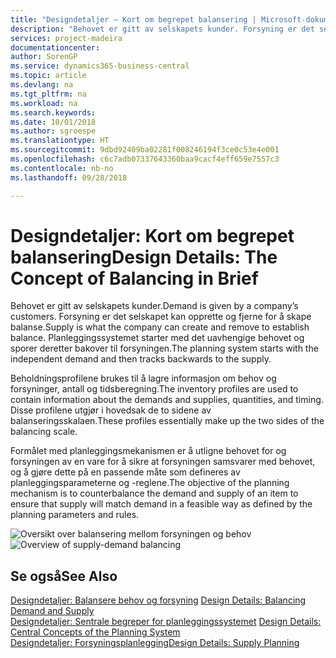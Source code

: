 ```yaml
---
title: "Designdetaljer – Kort om begrepet balansering | Microsoft-dokumentasjon"
description: "Behovet er gitt av selskapets kunder. Forsyning er det selskapet kan opprette og fjerne for å skape balanse. Planleggingssystemet starter med det uavhengige behovet og sporer deretter bakover til forsyningen."
services: project-madeira
documentationcenter: 
author: SorenGP
ms.service: dynamics365-business-central
ms.topic: article
ms.devlang: na
ms.tgt_pltfrm: na
ms.workload: na
ms.search.keywords: 
ms.date: 10/01/2018
ms.author: sgroespe
ms.translationtype: HT
ms.sourcegitcommit: 9dbd92409ba02281f008246194f3ce0c53e4e001
ms.openlocfilehash: c6c7adb07337643360baa9cacf4eff659e7557c3
ms.contentlocale: nb-no
ms.lasthandoff: 09/28/2018

---
```

# <a name="design-details-the-concept-of-balancing-in-brief"></a><span data-ttu-id="fdd4b-105">Designdetaljer: Kort om begrepet balansering</span><span class="sxs-lookup"><span data-stu-id="fdd4b-105">Design Details: The Concept of Balancing in Brief</span></span>
<span data-ttu-id="fdd4b-106">Behovet er gitt av selskapets kunder.</span><span class="sxs-lookup"><span data-stu-id="fdd4b-106">Demand is given by a company’s customers.</span></span> <span data-ttu-id="fdd4b-107">Forsyning er det selskapet kan opprette og fjerne for å skape balanse.</span><span class="sxs-lookup"><span data-stu-id="fdd4b-107">Supply is what the company can create and remove to establish balance.</span></span> <span data-ttu-id="fdd4b-108">Planleggingssystemet starter med det uavhengige behovet og sporer deretter bakover til forsyningen.</span><span class="sxs-lookup"><span data-stu-id="fdd4b-108">The planning system starts with the independent demand and then tracks backwards to the supply.</span></span>  

 <span data-ttu-id="fdd4b-109">Beholdningsprofilene brukes til å lagre informasjon om behov og forsyninger, antall og tidsberegning.</span><span class="sxs-lookup"><span data-stu-id="fdd4b-109">The inventory profiles are used to contain information about the demands and supplies, quantities, and timing.</span></span> <span data-ttu-id="fdd4b-110">Disse profilene utgjør i hovedsak de to sidene av balanseringsskalaen.</span><span class="sxs-lookup"><span data-stu-id="fdd4b-110">These profiles essentially make up the two sides of the balancing scale.</span></span>  

 <span data-ttu-id="fdd4b-111">Formålet med planleggingsmekanismen er å utligne behovet for og forsyningen av en vare for å sikre at forsyningen samsvarer med behovet, og å gjøre dette på en passende måte som defineres av planleggingsparameterne og -reglene.</span><span class="sxs-lookup"><span data-stu-id="fdd4b-111">The objective of the planning mechanism is to counterbalance the demand and supply of an item to ensure that supply will match demand in a feasible way as defined by the planning parameters and rules.</span></span>  

 <span data-ttu-id="fdd4b-112">![Oversikt over balansering mellom forsyningen og behov](media/nav_app_supply_planning_2_balancing.png "Oversikt over balansering mellom forsyningen og behov")</span><span class="sxs-lookup"><span data-stu-id="fdd4b-112">![Overview of supply-demand balancing](media/nav_app_supply_planning_2_balancing.png "Overview of supply-demand balancing")</span></span>  

## <a name="see-also"></a><span data-ttu-id="fdd4b-113">Se også</span><span class="sxs-lookup"><span data-stu-id="fdd4b-113">See Also</span></span>  
 <span data-ttu-id="fdd4b-114">[Designdetaljer: Balansere behov og forsyning](design-details-balancing-demand-and-supply.md) </span><span class="sxs-lookup"><span data-stu-id="fdd4b-114">[Design Details: Balancing Demand and Supply](design-details-balancing-demand-and-supply.md) </span></span>  
 <span data-ttu-id="fdd4b-115">[Designdetaljer: Sentrale begreper for planleggingssystemet](design-details-central-concepts-of-the-planning-system.md) </span><span class="sxs-lookup"><span data-stu-id="fdd4b-115">[Design Details: Central Concepts of the Planning System](design-details-central-concepts-of-the-planning-system.md) </span></span>  
 [<span data-ttu-id="fdd4b-116">Designdetaljer: Forsyningsplanlegging</span><span class="sxs-lookup"><span data-stu-id="fdd4b-116">Design Details: Supply Planning</span></span>](design-details-supply-planning.md)

